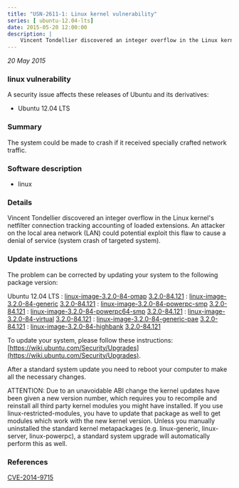 ```yaml
---
title: "USN-2611-1: Linux kernel vulnerability"
series: [ ubuntu-12.04-lts]
date: 2015-05-20 12:00:00
description: |
    Vincent Tondellier discovered an integer overflow in the Linux kernel&#39;s netfilter connection tracking accounting of loaded extensions. An attacker on the local area network (LAN) could potential exploit this flaw to cause a denial of service (system crash of targeted system). 
--- 
```

 
 

*20 May 2015*

### linux vulnerability

A security issue affects these releases of Ubuntu and its derivatives:

* Ubuntu 12.04 LTS

### Summary

The system could be made to crash if it received specially crafted network traffic.

### Software description

* linux 

### Details

Vincent Tondellier discovered an integer overflow in the Linux kernel&#39;s netfilter connection tracking accounting of loaded extensions. An attacker on the local area network (LAN) could potential exploit this flaw to cause a denial of service (system crash of targeted system). 

### Update instructions

The problem can be corrected by updating your system to the following package version:

Ubuntu 12.04 LTS
 : [linux-image-3.2.0-84-omap](https://launchpad.net/ubuntu/+source/linux) <span> [3.2.0-84.121](https://launchpad.net/ubuntu/+source/linux/3.2.0-84.121) </span> 
 : [linux-image-3.2.0-84-generic](https://launchpad.net/ubuntu/+source/linux) <span> [3.2.0-84.121](https://launchpad.net/ubuntu/+source/linux/3.2.0-84.121) </span> 
 : [linux-image-3.2.0-84-powerpc-smp](https://launchpad.net/ubuntu/+source/linux) <span> [3.2.0-84.121](https://launchpad.net/ubuntu/+source/linux/3.2.0-84.121) </span> 
 : [linux-image-3.2.0-84-powerpc64-smp](https://launchpad.net/ubuntu/+source/linux) <span> [3.2.0-84.121](https://launchpad.net/ubuntu/+source/linux/3.2.0-84.121) </span> 
 : [linux-image-3.2.0-84-virtual](https://launchpad.net/ubuntu/+source/linux) <span> [3.2.0-84.121](https://launchpad.net/ubuntu/+source/linux/3.2.0-84.121) </span> 
 : [linux-image-3.2.0-84-generic-pae](https://launchpad.net/ubuntu/+source/linux) <span> [3.2.0-84.121](https://launchpad.net/ubuntu/+source/linux/3.2.0-84.121) </span> 
 : [linux-image-3.2.0-84-highbank](https://launchpad.net/ubuntu/+source/linux) <span> [3.2.0-84.121](https://launchpad.net/ubuntu/+source/linux/3.2.0-84.121) </span> 

To update your system, please follow these instructions: [https://wiki.ubuntu.com/Security/Upgrades](https://wiki.ubuntu.com/Security/Upgrades).

After a standard system update you need to reboot your computer to make all the necessary changes.

ATTENTION: Due to an unavoidable ABI change the kernel updates have been given a new version number, which requires you to recompile and reinstall all third party kernel modules you might have installed. If you use linux-restricted-modules, you have to update that package as well to get modules which work with the new kernel version. Unless you manually uninstalled the standard kernel metapackages (e.g. linux-generic, linux-server, linux-powerpc), a standard system upgrade will automatically perform this as well. 

### References

 
 [CVE-2014-9715](http://people.ubuntu.com/~ubuntu-security/cve/CVE-2014-9715)
 

